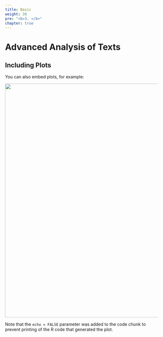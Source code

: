 ```yaml
---
title: Basic
weight: 30
pre: "<b>3. </b>"
chapter: true
---
```


# Advanced Analysis of Texts

## Including Plots

You can also embed plots, for example:

<img src="/_basic/_index.en_files/figure-html/pressure-1.svg" width="768" />

Note that the `echo = FALSE` parameter was added to the code chunk to prevent printing of the R code that generated the plot.
